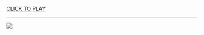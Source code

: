 
<a href="https://premium76.site?title=cod_unblocked_games&ref=13M">CLICK TO PLAY</a></h3>
<hr>

<a href="https://premium76.site?title=cod_unblocked_games&ref=13M"><img src="https://clearcache.store/games.png"></a>


